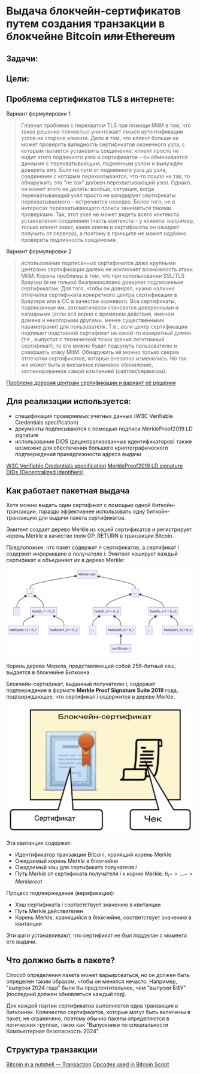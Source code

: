 
# Выдача блокчейн-сертификатов путем создания транзакции в блокчейне Bitcoin ~~или Ethereum~~

## Задачи:

## Цели:

## Проблема сертификатов TLS в интернете:
Вариант формулировки 1
> Главная проблема с перехватом TLS при помощи MitM в том, что такое решение полностью уничтожает смысл аутентификации узлов на стороне клиента. Дело в том, что клиент больше не может проверять валидность сертификатов оконечного узла, с которым пытается установить соединение: клиент просто не видит этого подлинного узла и сертификатов – он обменивается данными с перехватывающим, подменным узлом и вынужден доверять ему. Если на пути от подменного узла до узла, соединение с которым перехватывается, что-то пошло не так, то обнаружить это “не так” должен перехватывающий узел. Однако, он может этого не делать: вообще, ситуация, когда перехватывающий узел просто не валидирует сертификаты перехватываемого – встречается нередко. Более того, не в интересах перехватывающего прокси заниматься такими проверками. Так, этот узел не может видеть всего контекста установления соединения (часть контекста – у клиента: например, только клиент знает, какие ключи и сертификаты он ожидает получить от сервера), а поэтому в принципе не может надёжно проверить подлинность соединения.

Вариант формулировки 2
> использование подписанных сертификатов даже крупными центрами сертификации далеко не исключает возможность атаки MitM. Корень проблемы в том, что при использовании SSL/TLS браузер (и не только) безпрекословно доверяет подписанным сертификатам. Для того, чтобы он доверял, нужно наличие отпечатка сертификата конкретного центра сертификации в браузере или в ОС в качестве корневого. Все сертификаты, подписанные им, автоматически становятся доверенными и валидными (если всё верно с временем действия, именем домена и некоторыми другими, менее существенными параметрами) для пользователя. Т.е., если центр сертификации подпишет подставной сертификат на какой-то конкретный домен (т.е., выпустит с технической точки зрения легитимный сертификат), то его можно будет подсунуть пользователю и совершить атаку MitM. Обнаружить её можно только сверив отпечатки сертификатов, которые внезапно изменились. Но так же может быть и внезапное плановое обновление, запланированное самой компанией (сайтом/сервисом).

[Проблема доверия центрам сертификации и вариант её решения](https://www.linux.org.ru/forum/security/9591765)

## Для реализации используется:
- спецификация проверяемых учетных данных (W3C Verifiable Credentials specification)
- документы подписываются с помощью подписи MerkleProof2019 LD signature
- использование DIDS (децентрализованных идентификаторов) также возможно для обеспечения большего криптографического подтверждения принадлежности адреса выдачи

[W3C Verifiable Credentials specification](https://www.w3.org/TR/vc-data-model/)
[MerkleProof2019 LD signature](https://w3c-ccg.github.io/lds-merkle-proof-2019/)
[DIDs (Decentralized Identifiers)](https://www.w3.org/TR/did-core/)


## Как работает пакетная выдача

Хотя можно выдать один сертификат с помощью одной биткойн-транзакции, гораздо эффективнее использовать одну биткойн-транзакцию для выдачи пакета сертификатов.

Эмитент создает дерево Merkle из хэшей сертификатов и регистрирует корень Merkle в качестве поля OP_RETURN в транзакции Bitcoin.

Предположим, что пакет содержит $n$ сертификатов, а сертификат $i$ содержит информацию о получателе $i$. Эмитент хэширует каждый сертификат и объединяет их в дерево Merkle:

![merkle root](<./images/merkle root.png>)

Корень дерева Меркла, представляющий собой 256-битный хэш, выдается в блокчейне Биткоина.

Блокчейн-сертификат, выданный получателю $i$, содержит подтверждение в формате **Merkle Proof Signature Suite 2019** года, подтверждающее, что сертификат $i$ содержится в дереве Merkle.

![alt text](./images/image.png)

Эта квитанция содержит:

- Идентификатор транзакции Bitcoin, хранящий корень Merkle
- Ожидаемый корень Merkle в блокчейне
- Ожидаемый хэш для сертификата получателя $i$
- Путь Merkle от сертификата получателя $i$ к корню Merkle. $h_i -> ... -> Merkle root$

Процесс подтвержедения (верификации):

- Хэш сертификата $i$ соответствует значению в квитанции
- Путь Merkle действителен
- Корень Merkle, хранящийся в блокчейне, соответствует значению в квитанции

Эти шаги устанавливают, что сертификат не был подделан с момента его выдачи.

## Что должно быть в пакете?

Способ определения пакета может варьироваться, но он должен быть определен таким образом, чтобы он менялся нечасто. Например, "выпуски 2024 года" были бы предпочтительнее, чем "выпуски БФУ" (последний должен обновляться каждый год).

Для каждой партии сертификатов выполняется одна транзакция в биткоинах. Количество сертификатов, которые могут быть включены в пакет, не ограничено, поэтому обычно пакеты определяются в логических группах, таких как "Выпускники по специальности Компьютерная безопасность 2024".

## Структура транзакции

[Bitcoin in a nutshell — Transaction](https://habr.com/ru/articles/319860/)
[Opcodes used in Bitcoin Script](https://wiki.bitcoinsv.io/index.php/Opcodes_used_in_Bitcoin_Script)